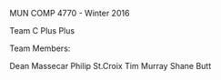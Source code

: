 MUN COMP 4770 - Winter 2016

Team C Plus Plus

Team Members:

Dean Massecar
Philip St.Croix
Tim Murray
Shane Butt